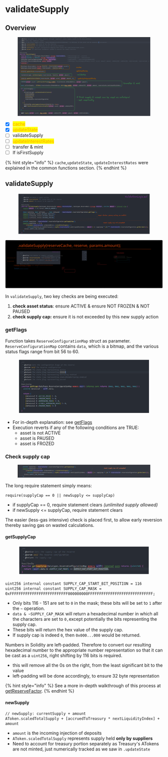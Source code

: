 # validateSupply

## Overview

<figure><img src="../../.gitbook/assets/image (262).png" alt=""><figcaption></figcaption></figure>

* [x] <mark style="color:orange;">cache</mark>
* [x] <mark style="color:orange;">updateState</mark>
* [ ] validateSupply
* [ ] <mark style="color:orange;">updateInterestRates</mark>
* [ ] transfer & mint
* [ ] If isFirstSupply

{% hint style="info" %}
`cache`,`updateState`, `updateInterestRates` were explained in the common functions section.
{% endhint %}

## validateSupply

<figure><img src="../../.gitbook/assets/image (211).png" alt=""><figcaption></figcaption></figure>

<img src="../../.gitbook/assets/file.excalidraw (14).svg" alt="" class="gitbook-drawing">

In `validateSupply`, two key checks are being executed:

1. **check asset status**: ensure ACTIVE & ensure NOT FROZEN & NOT PAUSED
2. **check supply cap:** ensure it is not exceeded by this new supply action

### getFlags

Function takes `ReserveConfigurationMap` struct as parameter. `ReserveConfigurationMap` contains `data`, which is a bitmap, and the various status flags range from bit 56 to 60.

<figure><img src="../../.gitbook/assets/image (264).png" alt=""><figcaption></figcaption></figure>

* For in-depth explanation: see [getFlags](validatesupply.md#getflags)&#x20;
* Execution reverts if any of the following conditions are TRUE:
  * asset is not ACTIVE
  * asset is PAUSED
  * asset is FROZED

### Check supply cap

<figure><img src="../../.gitbook/assets/image (104).png" alt=""><figcaption></figcaption></figure>

The long require statement simply means:

```solidity
require(supplyCap == 0 || newSupply <= supplyCap)
```

* if supplyCap == 0, require statement clears _(unlimited supply allowed)_
* if newSupply <= supplyCap, require statement clears

The easier (less-gas intensive) check is placed first, to allow early reversion thereby saving gas on wasted calculations.

#### getSupplyCap

<figure><img src="../../.gitbook/assets/image (232).png" alt=""><figcaption></figcaption></figure>

```solidity
uint256 internal constant SUPPLY_CAP_START_BIT_POSITION = 116
uint256 internal constant SUPPLY_CAP_MASK = 0xFFFFFFFFFFFFFFFFFFFFFFFFFF000000000FFFFFFFFFFFFFFFFFFFFFFFFFFFFF;
```

* Only bits 116 - 151 are set to `0` in the mask; these bits will be set to `1` after the `~` operation.
* `data & ~SUPPLY_CAP_MASK` will return a hexadecimal number in which all the characters are set to `0,`except potentially the bits representing the supply cap.
* These bits will return the hex value of the supply cap.
* If supply cap is indeed `0`, then `0x000...000` would be returned.

Numbers in Solidity are left-padded. Therefore to convert our resulting hexadecimal number to the appropriate number representation so that it can be cast as a `uint256`, right shifting by 116 bits is required.

* this will remove all the 0s on the right, from the least significant bit to the value
* left-padding will be done accordingly, to ensure 32 byte representation

{% hint style="info" %}
See a more in-depth walkthrough of this process at [getReserveFactor](../../primer/bitmap-and-masks/#getreservefactor).
{% endhint %}

#### newSupply

```solidity
// newSupply: currentSupply + amount
AToken.scaledTotalSupply + [accruedToTreasury * nextLiquidityIndex] + amount
```

* `amount` is the incoming injection of deposits
* `AToken.scaledTotalSupply` represents supply held **only by suppliers**
* Need to account for treasury portion separately as Treasury's ATokens are not minted, just numerically tracked as we saw in `.updateState`&#x20;
